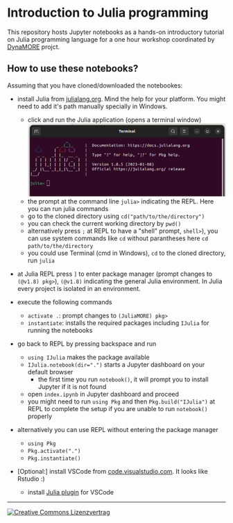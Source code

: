 # Introduction to Julia programming

This repository hosts Jupyter notebooks as a hands-on introductory tutorial on Julia programming language for a one hour workshop coordinated by [DynaMORE](http://www.dynamore-project.eu) projct.


## How to use these notebooks?
Assuming that you have cloned/downloaded the notebookes:
- install Julia from [julialang.org](https://julialang.org/). Mind the help for your platform. You might need to add it's path manually specially in Windows.
    * click and run the Julia application (opens a terminal window)
    ![julia app](./img/terminal.png)
    * the prompt at the command line `julia>` indicating the REPL. Here you can run julia commands
    * go to the cloned directory using `cd("path/to/the/directory")`
    * you can check the current working directory by `pwd()`
    * alternatively press `;` at REPL to have a "shell" prompt, `shell>`), you can use system commands like `cd` without parantheses here `cd path/to/the/directory`
    * you could use Terminal (cmd in Windows), `cd` to the cloned directory, run `julia`

- at Julia REPL press `]` to enter package manager (prompt changes to `(@v1.8) pkg>`), `(@v1.8)` indicating the general Julia environment. In Julia every project is isolated in an environment. 
- execute the following commands
    * `activate .`: prompt changes to `(JuliaMORE) pkg>`
    * `instantiate`: installs the required packages including `IJulia` for running the notebooks
- go back to REPL by pressing backspace and run
    * `using IJulia` makes the package available
    * `IJulia.notebook(dir=".")` starts a Jupyter dashboard on your default browser
        - the first time you run `notebook()`, it will prompt you to install Jupyter if it is not found
    * open `index.ipynb` in Jupyter dashboard and proceed
    * you might need to run `using Pkg` and then `Pkg.build("IJulia")` at REPL to complete the setup if you are unable to run `notebook()` properly
- alternatively you can use REPL without entering the package manager
    * `using Pkg`
    * `Pkg.activate(".")`
    * `Pkg.instantiate()`
    
- \[Optional:\] install VSCode from [code.visualstudio.com](https://code.visualstudio.com/). It looks like Rstudio :)
    * install [Julia plugin](https://www.julia-vscode.org/docs/dev/gettingstarted/#Installation-and-Configuration-1) for VSCode

<hr>
<a rel="license" href="http://creativecommons.org/licenses/by/4.0/"><img style="right" alt="Creative Commons Lizenzvertrag" style="border-width:0" src="https://i.creativecommons.org/l/by/4.0/88x31.png"/></img></a>
